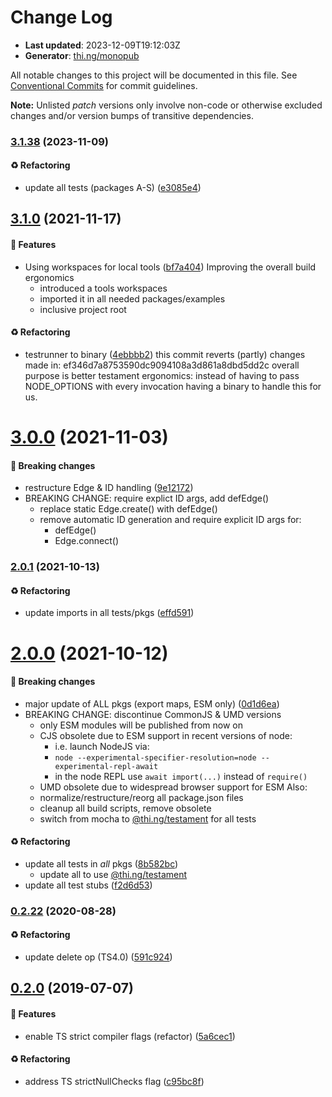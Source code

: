 # Change Log

- **Last updated**: 2023-12-09T19:12:03Z
- **Generator**: [thi.ng/monopub](https://thi.ng/monopub)

All notable changes to this project will be documented in this file.
See [Conventional Commits](https://conventionalcommits.org/) for commit guidelines.

**Note:** Unlisted _patch_ versions only involve non-code or otherwise excluded changes
and/or version bumps of transitive dependencies.

### [3.1.38](https://github.com/thi-ng/umbrella/tree/@thi.ng/quad-edge@3.1.38) (2023-11-09)

#### ♻️ Refactoring

- update all tests (packages A-S) ([e3085e4](https://github.com/thi-ng/umbrella/commit/e3085e4))

## [3.1.0](https://github.com/thi-ng/umbrella/tree/@thi.ng/quad-edge@3.1.0) (2021-11-17)

#### 🚀 Features

- Using workspaces for local tools ([bf7a404](https://github.com/thi-ng/umbrella/commit/bf7a404))
  Improving the overall build ergonomics
  - introduced a tools workspaces
  - imported it in all needed packages/examples
  - inclusive project root

#### ♻️ Refactoring

- testrunner to binary ([4ebbbb2](https://github.com/thi-ng/umbrella/commit/4ebbbb2))
  this commit reverts (partly) changes made in:
  ef346d7a8753590dc9094108a3d861a8dbd5dd2c
  overall purpose is better testament ergonomics:
  instead of having to pass NODE_OPTIONS with every invocation
  having a binary to handle this for us.

# [3.0.0](https://github.com/thi-ng/umbrella/tree/@thi.ng/quad-edge@3.0.0) (2021-11-03)

#### 🛑 Breaking changes

- restructure Edge & ID handling ([9e12172](https://github.com/thi-ng/umbrella/commit/9e12172))
- BREAKING CHANGE: require explict ID args, add defEdge()
  - replace static Edge.create() with defEdge()
  - remove automatic ID generation and require explicit ID args for:
    - defEdge()
    - Edge.connect()

### [2.0.1](https://github.com/thi-ng/umbrella/tree/@thi.ng/quad-edge@2.0.1) (2021-10-13)

#### ♻️ Refactoring

- update imports in all tests/pkgs ([effd591](https://github.com/thi-ng/umbrella/commit/effd591))

# [2.0.0](https://github.com/thi-ng/umbrella/tree/@thi.ng/quad-edge@2.0.0) (2021-10-12)

#### 🛑 Breaking changes

- major update of ALL pkgs (export maps, ESM only) ([0d1d6ea](https://github.com/thi-ng/umbrella/commit/0d1d6ea))
- BREAKING CHANGE: discontinue CommonJS & UMD versions
  - only ESM modules will be published from now on
  - CJS obsolete due to ESM support in recent versions of node:
    - i.e. launch NodeJS via:
    - `node --experimental-specifier-resolution=node --experimental-repl-await`
    - in the node REPL use `await import(...)` instead of `require()`
  - UMD obsolete due to widespread browser support for ESM
  Also:
  - normalize/restructure/reorg all package.json files
  - cleanup all build scripts, remove obsolete
  - switch from mocha to [@thi.ng/testament](https://github.com/thi-ng/umbrella/tree/main/packages/testament) for all tests

#### ♻️ Refactoring

- update all tests in _all_ pkgs ([8b582bc](https://github.com/thi-ng/umbrella/commit/8b582bc))
  - update all to use [@thi.ng/testament](https://github.com/thi-ng/umbrella/tree/main/packages/testament)
- update all test stubs ([f2d6d53](https://github.com/thi-ng/umbrella/commit/f2d6d53))

### [0.2.22](https://github.com/thi-ng/umbrella/tree/@thi.ng/quad-edge@0.2.22) (2020-08-28)

#### ♻️ Refactoring

- update delete op (TS4.0) ([591c924](https://github.com/thi-ng/umbrella/commit/591c924))

## [0.2.0](https://github.com/thi-ng/umbrella/tree/@thi.ng/quad-edge@0.2.0) (2019-07-07)

#### 🚀 Features

- enable TS strict compiler flags (refactor) ([5a6cec1](https://github.com/thi-ng/umbrella/commit/5a6cec1))

#### ♻️ Refactoring

- address TS strictNullChecks flag ([c95bc8f](https://github.com/thi-ng/umbrella/commit/c95bc8f))
